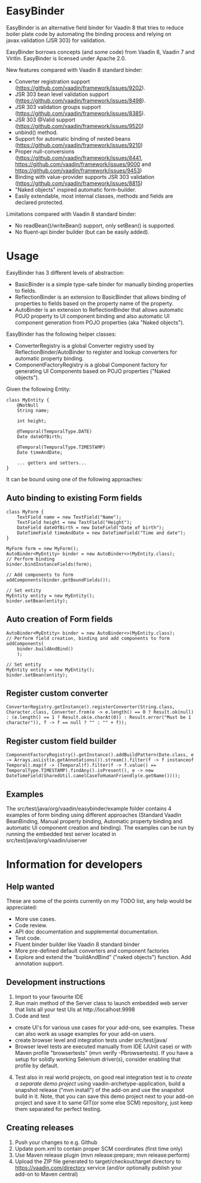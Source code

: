 # EasyBinder

EasyBinder is an alternative field binder for Vaadin 8 that tries to reduce boiler plate code by automating the binding process and relying on javax.validation (JSR 303) for validation.

EasyBinder borrows concepts (and some code) from Vaadin 8, Vaadin 7 and Viritin. EasyBinder is licensed under Apache 2.0.

New features compared with Vaadin 8 standard binder:
- Converter registration support (https://github.com/vaadin/framework/issues/9202).
- JSR 303 bean level validation support (https://github.com/vaadin/framework/issues/8498).
- JSR 303 validation groups support (https://github.com/vaadin/framework/issues/8385).
- JSR 303 @Valid support (https://github.com/vaadin/framework/issues/9520)
- unbind() method.
- Support for automatic binding of nested beans (https://github.com/vaadin/framework/issues/9210)
- Proper null-conversions (https://github.com/vaadin/framework/issues/8441, https://github.com/vaadin/framework/issues/9000 and https://github.com/vaadin/framework/issues/9453)
- Binding with value-provider supports JSR 303 validation (https://github.com/vaadin/framework/issues/8815)
- "Naked objects" inspired automatic form-builder.
- Easily extendable, most internal classes, methods and fields are declared protected.

Limitations compared with Vaadin 8 standard binder:
- No readBean()/writeBean() support, only setBean() is supported.
- No fluent-api binder builder (but can be easily added).

# Usage

EasyBinder has 3 different levels of abstraction:
- BasicBinder is a simple type-safe binder for manually binding properties to fields. 
- ReflectionBinder is an extension to BasicBinder that allows binding of properties to fields based on the property name of the property.
- AutoBinder is an extension to ReflectionBinder that allows automatic POJO property to UI component binding and also automatic UI component generation from POJO properties (aka "Naked objects").  

EasyBinder has the following helper classes:
- ConverterRegistry is a global Converter registry used by ReflectionBinder/AutoBinder to register and lookup converters for automatic property binding.
- ComponentFactoryRegistry is a global Component factory for generating UI Components based on POJO properties ("Naked objects"). 


Given the following Entity:
```
class MyEntity {
	@NotNull
	String name;
	
	int height;
	
	@Temporal(TemporalType.DATE)	
	Date dateOfBirth;
	
	@Temporal(TemporalType.TIMESTAMP)	
	Date timeAndDate;	
	
	... getters and setters...
}
```
It can be bound using one of the following approaches:
## Auto binding to existing Form fields
```
class MyForm {
	TextField name = new TextField("Name");
	TextField height = new TextField("Height");
	DateField dateOfBirth = new DateField("Date of birth");
	DateTimeField timeAndDate = new DateTimeField("Time and date"); 
}

MyForm form = new MyForm();
AutoBinder<MyEntity> binder = new AutoBinder<>(MyEntity.class);
// Perform binding 	
binder.bindInstanceFields(form);
 	
// Add components to form
addComponents(binder.getBoundFields());
 	
// Set entity
MyEntity entity = new MyEntity();
binder.setBean(entity);
```


## Auto creation of Form fields
```
AutoBinder<MyEntity> binder = new AutoBinder<>(MyEntity.class);
// Perform field creation, binding and add components to form
addComponents(
	binder.buildAndBind()
	);
	
// Set entity
MyEntity entity = new MyEntity();
binder.setBean(entity);
```

## Register custom converter
```
ConverterRegistry.getInstance().registerConverter(String.class, Character.class, Converter.from(e -> e.length() == 0 ? Result.ok(null) : (e.length() == 1 ? Result.ok(e.charAt(0)) : Result.error("Must be 1 character")), f -> f == null ? "" : "" + f));	
```
## Register custom field builder
```
ComponentFactoryRegistry().getInstance().addBuildPattern(Date.class, e -> Arrays.asList(e.getAnnotations()).stream().filter(f -> f instanceof Temporal).map(f -> (Temporal)f).filter(f -> f.value() == TemporalType.TIMESTAMP).findAny().isPresent(), e -> new DateTimeField(SharedUtil.camelCaseToHumanFriendly(e.getName())));
```

## Examples

The src/test/java/org/vaadin/easybinder/example folder contains 4 examples of form binding using different approaches (Standard Vaadin BeanBinding, Manual property binding, Automatic property binding and automatic UI component creation and binding).
The examples can be run by running the embedded test server located in src/test/java/org/vaadin/uiserver


# Information for developers

## Help wanted

These are some of the points currently on my TODO list, any help would be appreciated:
- More use cases.
- Code review.
- API doc documentation and supplemental documentation.
- Test code.
- Fluent binder builder like Vaadin 8 standard binder
- More pre-defined default converters and component factories
- Explore and extend the "buildAndBind" ("naked objects") function. Add annotation support.

## Development instructions 

01. Import to your favourite IDE
2. Run main method of the Server class to launch embedded web server that lists all your test UIs at http://localhost:9998
3. Code and test
  * create UI's for various use cases for your add-ons, see examples. These can also work as usage examples for your add-on users.
  * create browser level and integration tests under src/test/java/
  * Browser level tests are executed manually from IDE (JUnit case) or with Maven profile "browsertests" (mvn verify -Pbrowsertests). If you have a setup for solidly working Selenium driver(s), consider enabling that profile by default.
4. Test also in real world projects, on good real integration test is to *create a separate demo project* using vaadin-archetype-application, build a snapshot release ("mvn install") of the add-on and use the snapshot build in it. Note, that you can save this demo project next to your add-on project and save it to same GIT(or some else SCM) repository, just keep them separated for perfect testing.

## Creating releases

1. Push your changes to e.g. Github 
2. Update pom.xml to contain proper SCM coordinates (first time only)
3. Use Maven release plugin (mvn release:prepare; mvn release:perform)
4. Upload the ZIP file generated to target/checkout/target directory to https://vaadin.com/directory service (and/or optionally publish your add-on to Maven central)

